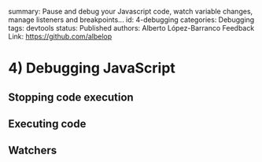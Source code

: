 summary: Pause and debug your Javascript code, watch variable changes, manage listeners and breakpoints...
id: 4-debugging
categories: Debugging
tags: devtools
status: Published 
authors: Alberto López-Barranco
Feedback Link: https://github.com/albelop

# 4) Debugging JavaScript

<!-- ------------------------ -->

## Stopping code execution

<!-- ------------------------ -->

## Executing code


<!-- ------------------------ -->

## Watchers